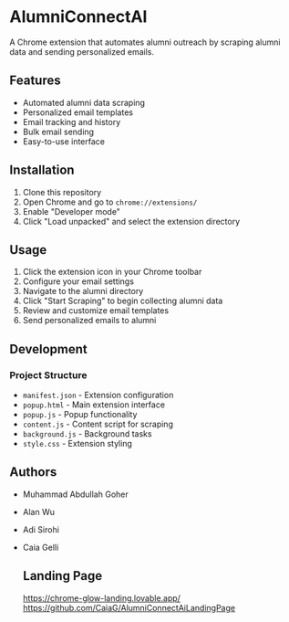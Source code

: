# AlumniConnectAI

A Chrome extension that automates alumni outreach by scraping alumni data and sending personalized emails.

## Features

- Automated alumni data scraping
- Personalized email templates
- Email tracking and history
- Bulk email sending
- Easy-to-use interface

## Installation

1. Clone this repository
2. Open Chrome and go to `chrome://extensions/`
3. Enable "Developer mode"
4. Click "Load unpacked" and select the extension directory

## Usage

1. Click the extension icon in your Chrome toolbar
2. Configure your email settings
3. Navigate to the alumni directory
4. Click "Start Scraping" to begin collecting alumni data
5. Review and customize email templates
6. Send personalized emails to alumni

## Development

### Project Structure

- `manifest.json` - Extension configuration
- `popup.html` - Main extension interface
- `popup.js` - Popup functionality
- `content.js` - Content script for scraping
- `background.js` - Background tasks
- `style.css` - Extension styling

## Authors

- Muhammad Abdullah Goher
- Alan Wu
- Adi Sirohi
- Caia Gelli

  ## Landing Page
  https://chrome-glow-landing.lovable.app/
  https://github.com/CaiaG/AlumniConnectAiLandingPage
